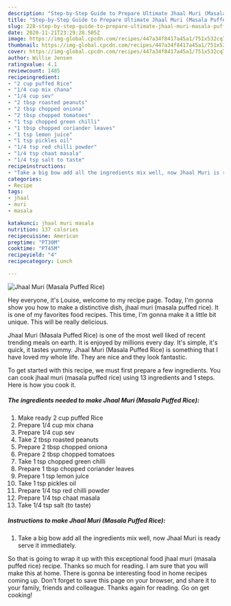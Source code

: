 ```yaml
---
description: "Step-by-Step Guide to Prepare Ultimate Jhaal Muri (Masala Puffed Rice)"
title: "Step-by-Step Guide to Prepare Ultimate Jhaal Muri (Masala Puffed Rice)"
slug: 228-step-by-step-guide-to-prepare-ultimate-jhaal-muri-masala-puffed-rice
date: 2020-11-21T23:29:28.505Z
image: https://img-global.cpcdn.com/recipes/447a34f8417a45a1/751x532cq70/jhaal-muri-masala-puffed-rice-recipe-main-photo.jpg
thumbnail: https://img-global.cpcdn.com/recipes/447a34f8417a45a1/751x532cq70/jhaal-muri-masala-puffed-rice-recipe-main-photo.jpg
cover: https://img-global.cpcdn.com/recipes/447a34f8417a45a1/751x532cq70/jhaal-muri-masala-puffed-rice-recipe-main-photo.jpg
author: Willie Jensen
ratingvalue: 4.1
reviewcount: 1485
recipeingredient:
- "2 cup puffed Rice"
- "1/4 cup mix chana"
- "1/4 cup sev"
- "2 tbsp roasted peanuts"
- "2 tbsp chopped oniona"
- "2 tbsp chopped tomatoes"
- "1 tsp chopped green chilli"
- "1 tbsp chopped coriander leaves"
- "1 tsp lemon juice"
- "1 tsp pickles oil"
- "1/4 tsp red chilli powder"
- "1/4 tsp chaat masala"
- "1/4 tsp salt to taste"
recipeinstructions:
- "Take a big bow add all the ingredients mix well, now Jhaal Muri is ready serve it immediately."
categories:
- Recipe
tags:
- jhaal
- muri
- masala

katakunci: jhaal muri masala 
nutrition: 137 calories
recipecuisine: American
preptime: "PT30M"
cooktime: "PT45M"
recipeyield: "4"
recipecategory: Lunch

---
```



![Jhaal Muri (Masala Puffed Rice)](https://img-global.cpcdn.com/recipes/447a34f8417a45a1/751x532cq70/jhaal-muri-masala-puffed-rice-recipe-main-photo.jpg)

Hey everyone, it's Louise, welcome to my recipe page. Today, I'm gonna show you how to make a distinctive dish, jhaal muri (masala puffed rice). It is one of my favorites food recipes. This time, I'm gonna make it a little bit unique. This will be really delicious.



Jhaal Muri (Masala Puffed Rice) is one of the most well liked of recent trending meals on earth. It is enjoyed by millions every day. It's simple, it's quick, it tastes yummy. Jhaal Muri (Masala Puffed Rice) is something that I have loved my whole life. They are nice and they look fantastic.


To get started with this recipe, we must first prepare a few ingredients. You can cook jhaal muri (masala puffed rice) using 13 ingredients and 1 steps. Here is how you cook it.

<!--inarticleads1-->

##### The ingredients needed to make Jhaal Muri (Masala Puffed Rice):

1. Make ready 2 cup puffed Rice
1. Prepare 1/4 cup mix chana
1. Prepare 1/4 cup sev
1. Take 2 tbsp roasted peanuts
1. Prepare 2 tbsp chopped oniona
1. Prepare 2 tbsp chopped tomatoes
1. Take 1 tsp chopped green chilli
1. Prepare 1 tbsp chopped coriander leaves
1. Prepare 1 tsp lemon juice
1. Take 1 tsp pickles oil
1. Prepare 1/4 tsp red chilli powder
1. Prepare 1/4 tsp chaat masala
1. Take 1/4 tsp salt (to taste)




<!--inarticleads2-->

##### Instructions to make Jhaal Muri (Masala Puffed Rice):

1. Take a big bow add all the ingredients mix well, now Jhaal Muri is ready serve it immediately.




So that is going to wrap it up with this exceptional food jhaal muri (masala puffed rice) recipe. Thanks so much for reading. I am sure that you will make this at home. There is gonna be interesting food in home recipes coming up. Don't forget to save this page on your browser, and share it to your family, friends and colleague. Thanks again for reading. Go on get cooking!
